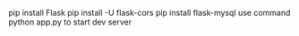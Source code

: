 pip install Flask
pip install -U flask-cors
pip install flask-mysql
use command python app.py   to start dev server
